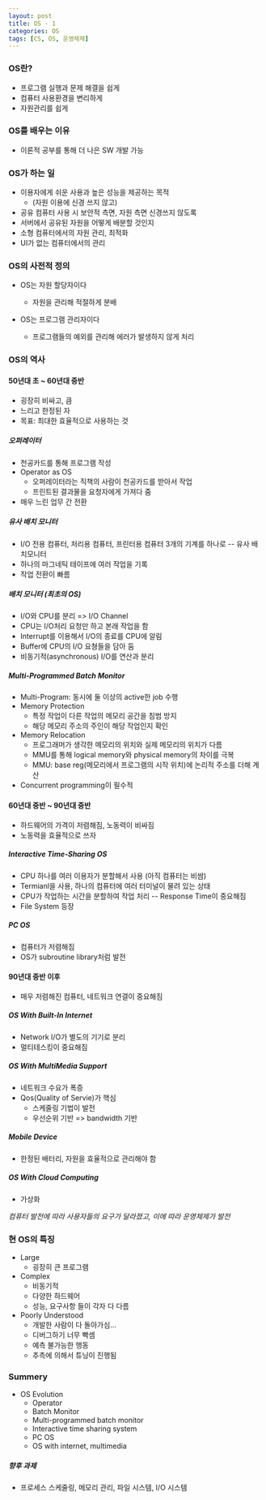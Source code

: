 ```yaml
---
layout: post
title: OS - 1
categories: OS
tags: [CS, OS, 운영체제]
---
```


### OS란?

- 프로그램 실행과 문제 해결을 쉽게
- 컴퓨터 사용환경을 변리하게
- 자원관리를 쉽게

### OS를 배우는 이유

- 이론적 공부를 통해 더 나은 SW 개발 가능

### OS가 하는 일

- 이용자에게 쉬운 사용과 높은 성능을 제공하는 목적
  - (자원 이용에 신경 쓰지 않고)
- 공유 컴퓨터 사용 시 보안적 측면, 자원 측면 신경쓰지 않도록
- 서버에서 공유된 자원을 어떻게 배분할 것인지
- 소형 컴퓨터에서의 자원 관리, 최적화
- UI가 없는 컴퓨터에서의 관리

### OS의 사전적 정의

- OS는 자원 할당자이다

  - 자원을 관리해 적절하게 분배

- OS는 프로그램 관리자이다

  - 프로그램들의 예외를 관리해 에러가 발생하지 않게 처리

### OS의 역사

#### 50년대 초 ~ 60년대 중반

- 굉장히 비싸고, 큼
- 느리고 한정된 자
- 목표: 최대한 효율적으로 사용하는 것

##### 오퍼레이터

- 천공카드를 통해 프로그램 작성
- Operator as OS
  - 오퍼레이터라는 직책의 사람이 천공카드를 받아서 작업
  - 프린트된 결과물을 요청자에게 가져다 줌
- 매우 느린 업무 간 전환

##### 유사 배치 모니터

- I/O 전용 컴퓨터, 처리용 컴퓨터, 프린터용 컴퓨터 3개의 기계를 하나로 -- 유사 배치모니터
- 하나의 마그네틱 테이프에 여러 작업을 기록
- 작업 전환이 빠름

##### 배치 모니터 (최초의 OS)

- I/O와 CPU를 분리 => I/O Channel
- CPU는 I/O처리 요청만 하고 본래 작업을 함
- Interrupt를 이용해서 I/O의 종료를 CPU에 알림
- Buffer에 CPU의 I/O 요쳥들을 담아 둠
- 비동기적(asynchronous) I/O를 연산과 분리

##### Multi-Programmed Batch Monitor

- Multi-Program: 동시에 둘 이상의 active한 job 수행
- Memory Protection
  - 특정 작업이 다른 작업의 메모리 공간을 침범 방지
  - 해당 메모리 주소의 주인이 해당 작업인지 확인
- Memory Relocation
  - 프로그래머가 생각한 메모리의 위치와 실제 메모리의 위치가 다름
  - MMU를 통해 logical memory와 physical memory의 차이를 극복
  - MMU: base reg(메모리에서 프로그램의 시작 위치)에 논리적 주소를 더해 계산
- Concurrent programming이 필수적

#### 60년대 중반 ~ 90년대 중반

- 하드웨어의 가격이 저렴해짐, 노동력이 비싸짐
- 노동력을 효율적으로 쓰자

##### Interactive Time-Sharing OS

- CPU 하나를 여러 이용자가 분할해서 사용 (아직 컴퓨터는 비쌈)
- Termianl을 사용, 하나의 컴퓨터에 여러 터미널이 물려 있는 상태
- CPU가 작업하는 시간을 분할하여 작업 처리 -- Response Time이 중요해짐
- File System 등장

##### PC OS

- 컴퓨터가 저렴해짐
- OS가 subroutine library처럼 발전

#### 90년대 중반 이후

- 매우 저렴해진 컴퓨터, 네트워크 연결이 중요해짐

##### OS With Built-In Internet

- Network I/O가 별도의 기기로 분리
- 멀티테스킹이 중요해짐

##### OS With MultiMedia Support

- 네트워크 수요가 폭증
- Qos(Quality of Servie)가 핵심
  - 스케줄링 기법이 발전
  - 우선순위 기반 => bandwidth 기반

##### Mobile Device

- 한정된 배터리, 자원을 효율적으로 관리해야 함

##### OS With Cloud Computing

- 가상화

_컴퓨터 발전에 따라 사용자들의 요구가 달라졌고, 이에 따라 운영체제가 발전_

### 현 OS의 특징

- Large
  - 굉장히 큰 프로그램
- Complex
  - 비동기적
  - 다양한 하드웨어
  - 성능, 요구사항 들이 각자 다 다름
- Poorly Understood
  - 개발한 사람이 다 돌아가심...
  - 디버그하기 너무 빡셈
  - 예측 불가능한 행동
  - 추측에 의해서 튜닝이 진행됨

### Summery

- OS Evolution
  - Operator
  - Batch Monitor
  - Multi-programmed batch monitor
  - Interactive time sharing system
  - PC OS
  - OS with internet, multimedia

##### 향후 과제

- 프로세스 스케줄링, 메모리 관리, 파일 시스템, I/O 시스템
